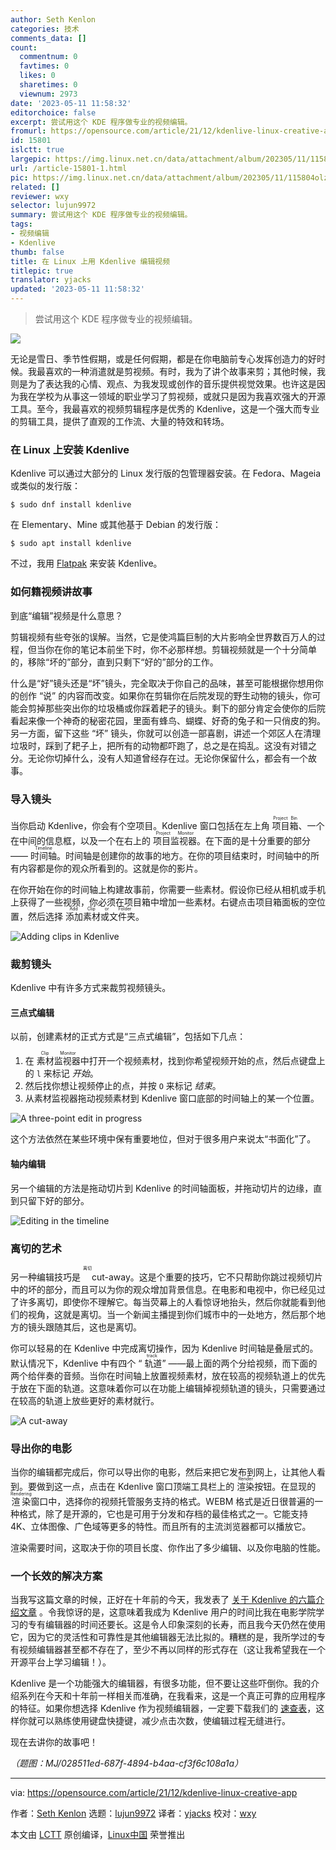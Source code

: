 ```yaml
---
author: Seth Kenlon
categories: 技术
comments_data: []
count:
  commentnum: 0
  favtimes: 0
  likes: 0
  sharetimes: 0
  viewnum: 2973
date: '2023-05-11 11:58:32'
editorchoice: false
excerpt: 尝试用这个 KDE 程序做专业的视频编辑。
fromurl: https://opensource.com/article/21/12/kdenlive-linux-creative-app
id: 15801
islctt: true
largepic: https://img.linux.net.cn/data/attachment/album/202305/11/115804olzlm9mkoh8yvtdo.jpg
url: /article-15801-1.html
pic: https://img.linux.net.cn/data/attachment/album/202305/11/115804olzlm9mkoh8yvtdo.jpg.thumb.jpg
related: []
reviewer: wxy
selector: lujun9972
summary: 尝试用这个 KDE 程序做专业的视频编辑。
tags:
- 视频编辑
- Kdenlive
thumb: false
title: 在 Linux 上用 Kdenlive 编辑视频
titlepic: true
translator: yjacks
updated: '2023-05-11 11:58:32'
---
```



> 
> 尝试用这个 KDE 程序做专业的视频编辑。
> 
> 
> 


![](https://img.linux.net.cn/data/attachment/album/202305/11/115804olzlm9mkoh8yvtdo.jpg)


无论是雪日、季节性假期，或是任何假期，都是在你电脑前专心发挥创造力的好时候。我最喜欢的一种消遣就是剪视频。有时，我为了讲个故事来剪；其他时候，我则是为了表达我的心情、观点、为我发现或创作的音乐提供视觉效果。也许这是因为我在学校为从事这一领域的职业学习了剪视频，或就只是因为我喜欢强大的开源工具。至今，我最喜欢的视频剪辑程序是优秀的 Kdenlive，这是一个强大而专业的剪辑工具，提供了直观的工作流、大量的特效和转场。


### 在 Linux 上安装 Kdenlive


Kdenlive 可以通过大部分的 Linux 发行版的包管理器安装。在 Fedora、Mageia 或类似的发行版：



```
$ sudo dnf install kdenlive

```

在 Elementary、Mine 或其他基于 Debian 的发行版：



```
$ sudo apt install kdenlive

```

不过，我用 [Flatpak](https://opensource.com/article/21/11/install-flatpak-linux) 来安装 Kdenlive。


### 如何籍视频讲故事


到底“编辑”视频是什么意思？


剪辑视频有些夸张的误解。当然，它是使鸿篇巨制的大片影响全世界数百万人的过程，但当你在你的笔记本前坐下时，你不必那样想。剪辑视频就是一个十分简单的，移除“坏的”部分，直到只剩下“好的”部分的工作。


什么是“好”镜头还是“坏”镜头，完全取决于你自己的品味，甚至可能根据你想用你的创作 “说” 的内容而改变。如果你在剪辑你在后院发现的野生动物的镜头，你可能会剪掉那些突出你的垃圾桶或你踩着耙子的镜头。剩下的部分肯定会使你的后院看起来像一个神奇的秘密花园，里面有蜂鸟、蝴蝶、好奇的兔子和一只俏皮的狗。另一方面，留下这些 “坏” 镜头，你就可以创造一部喜剧，讲述一个郊区人在清理垃圾时，踩到了耙子上，把所有的动物都吓跑了，总之是在捣乱。这没有对错之分。无论你切掉什么，没有人知道曾经存在过。无论你保留什么，都会有一个故事。


### 导入镜头


当你启动 Kdenlive，你会有个空项目。Kdenlive 窗口包括在左上角 <ruby> 项目箱 <rt>  Project Bin </rt></ruby>、一个在中间的信息框，以及一个在右上的 <ruby> 项目监视器 <rt>  Project Monitor </rt></ruby>。在下面的是十分重要的部分—— <ruby> 时间轴 <rt>  Timeline </rt></ruby>。时间轴是创建你的故事的地方。在你的项目结束时，时间轴中的所有内容都是你的观众所看到的。这就是你的影片。


在你开始在你的时间轴上构建故事前，你需要一些素材。假设你已经从相机或手机上获得了一些视频，你必须在项目箱中增加一些素材。右键点击项目箱面板的空位置，然后选择 <ruby> 添加素材或文件夹 <rt>  Add Clip or Folder </rt></ruby>。


![Adding clips in Kdenlive](https://img.linux.net.cn/data/attachment/album/202305/11/115833r2e23h3mfvm4dje3.jpg "Adding clips in Kdenlive")


### 裁剪镜头


Kdenlive 中有许多方式来裁剪视频镜头。


#### 三点式编辑


以前，创建素材的正式方式是“三点式编辑”，包括如下几点：


1. 在 <ruby> 素材监视器 <rt>  Clip Monitor </rt></ruby> 中打开一个视频素材，找到你希望视频开始的点，然后点键盘上的 `l` 来标记 *开始*。
2. 然后找你想让视频停止的点，并按 `O` 来标记 *结束*。
3. 从素材监视器拖动视频素材到 Kdenlive 窗口底部的时间轴上的某一个位置。


![A three-point edit in progress](https://img.linux.net.cn/data/attachment/album/202305/11/115833d8ozfvdst4v1psdd.jpg "A three-point edit in progress")


这个方法依然在某些环境中保有重要地位，但对于很多用户来说太“书面化”了。


#### 轴内编辑


另一个编辑的方法是拖动切片到 Kdenlive 的时间轴面板，并拖动切片的边缘，直到只留下好的部分。


![Editing in the timeline](https://img.linux.net.cn/data/attachment/album/202305/11/115833zsi1fl6z7lahpaas.jpg "Editing in the timeline")


### 离切的艺术


另一种编辑技巧是 <ruby> <rt>  离切 </rt> cut-away</ruby>。这是个重要的技巧，它不只帮助你跳过视频切片中的坏的部分，而且可以为你的观众增加背景信息。在电影和电视中，你已经见过了许多离切，即使你不理解它。每当荧幕上的人看惊讶地抬头，然后你就能看到他们的视角，这就是离切。当一个新闻主播提到你们城市中的一处地方，然后那个地方的镜头跟随其后，这也是离切。


你可以轻易的在 Kdenlive 中完成离切操作，因为 Kdenlive 时间轴是叠层式的。默认情况下，Kdenlive 中有四个 “<ruby> 轨道 <rt>  track </rt></ruby>” ——最上面的两个分给视频，而下面的两个给伴奏的音频。当你在时间轴上放置视频素材，放在较高的视频轨道上的优先于放在下面的轨道。这意味着你可以在功能上编辑掉视频轨道的镜头，只需要通过在较高的轨道上放些更好的素材就行。


![A cut-away](https://img.linux.net.cn/data/attachment/album/202305/11/115834ckiym6hu5ihtmsst.jpg "A cut-away")


### 导出你的电影


当你的编辑都完成后，你可以导出你的电影，然后来把它发布到网上，让其他人看到。要做到这一点，点击在 Kdenlive 窗口顶端工具栏上的 <ruby> 渲染 <rt>  Render </rt></ruby> 按钮。在显现的 <ruby> 渲染 <rt>  Rendering </rt></ruby> 窗口中，选择你的视频托管服务支持的格式。WEBM 格式是近日很普遍的一种格式，除了是开源的，它也是可用于分发和存档的最佳格式之一。它能支持 4K、立体图像、广色域等更多的特性。而且所有的主流浏览器都可以播放它。


渲染需要时间，这取决于你的项目长度、你作出了多少编辑、以及你电脑的性能。


### 一个长效的解决方案


当我写这篇文章的时候，正好在十年前的今天，我发表了 [关于 Kdenlive 的六篇介绍文章](https://opensource.com/life/11/11/introduction-kdenlive) 。令我惊讶的是，这意味着我成为 Kdenlive 用户的时间比我在电影学院学习的专有编辑器的时间还要长。这是令人印象深刻的长寿，而且我今天仍然在使用它，因为它的灵活性和可靠性是其他编辑器无法比拟的。糟糕的是，我所学过的专有视频编辑器甚至都不存在了，至少不再以同样的形式存在（这让我希望我在一个开源平台上学习编辑！）。


Kdenlive 是一个功能强大的编辑器，有很多功能，但不要让这些吓倒你。我的介绍系列在今天和十年前一样相关而准确，在我看来，这是一个真正可靠的应用程序的特征。如果你想选择 Kdenlive 作为视频编辑器，一定要下载我们的 [速查表](https://opensource.com/downloads/kdenlive-cheat-sheet)，这样你就可以熟练使用键盘快捷键，减少点击次数，使编辑过程无缝进行。


现在去讲你的故事吧！


*（题图：MJ/028511ed-687f-4894-b4aa-cf3f6c108a1a）*




---


via: <https://opensource.com/article/21/12/kdenlive-linux-creative-app>


作者：[Seth Kenlon](https://opensource.com/users/seth) 选题：[lujun9972](https://github.com/lujun9972) 译者：[yjacks](https://github.com/yjacks) 校对：[wxy](https://github.com/wxy)


本文由 [LCTT](https://github.com/LCTT/TranslateProject) 原创编译，[Linux中国](https://linux.cn/) 荣誉推出